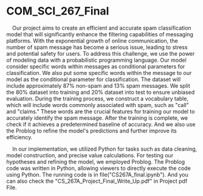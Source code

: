 # COM_SCI_267_Final

&nbsp;&nbsp;&nbsp;&nbsp;Our project aims to create an efficient and accurate spam classification model that will significantly enhance the filtering capabilities of messaging platforms. With the exponential growth of online communication, the number of spam message has become a serious issue, leading to stress and potential safety for users. To address this challenge, we use the power of modeling data with a probabilistic programming language. Our model consider specific words within messages as conditional parameters for classification. We also put some specific words within the message to our model as the conditional parameter for classification. The dataset will include approximately 87\% non-spam and 13\% spam messages. We split the 80\% dataset into training and 20\% dataset into test to ensure unbiased evaluation. During the training process, we construct a vocabulary table, which will include words commonly associated with spam, such as "call" and "claims." These words are the crucial features for training our model to accurately identify the spam message. After the training is complete, we check if it achieves a predetermined baseline of accuracy. And we also use the Problog to refine the model's predictions and further improve its efficiency.

&nbsp;&nbsp;&nbsp;&nbsp;In our implementation, we utilized Python for tasks such as data cleaning, model construction, and precise value calculations. For testing our hypotheses and refining the model, we employed Problog. The Problog code was written in Python, allowing viewers to directly execute the code using Python. The running code is in file("CS267A_final.ipynb"). And you can also check the "CS_267A_Project_Final_Write_Up.pdf" in Project pdf File. 

